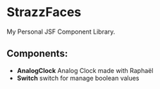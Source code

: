 StrazzFaces
===========

My Personal JSF Component Library.

Components:
-----------
* **AnalogClock** Analog Clock made with Raphaël
* **Switch** switch for manage boolean values
